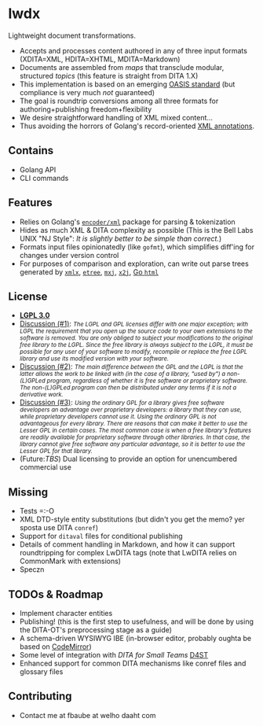 # lwdx
Lightweight document transformations.
* Accepts and processes content authored in any of three input formats (XDITA=XML, HDITA=XHTML, MDITA=Markdown)
* Documents are assembled from _maps_ that transclude modular, structured _topics_ (this feature is straight from DITA 1.X) 
* This implementation is based on an emerging [OASIS standard](https://github.com/oasis-open/dita-lightweight) (but compliance is very much _not_ guaranteed) 
* The goal is roundtrip conversions among all three formats for authoring+publishing freedom+flexibility 
* We desire straightforward handling of XML mixed content... 
* Thus avoiding the horrors of Golang's record-oriented [XML annotations](https://godoc.org/encoding/xml#Marshal). 
## Contains 
* Golang API
* CLI commands 
## Features
* Relies on Golang's [`encoder/xml`](https://godoc.org/encoding/xml) package for parsing & tokenization
* Hides as much XML & DITA complexity as possible (This is the Bell Labs UNIX "NJ Style": _It is slightly better to be simple than correct._)
* Formats input files opinionatedly (like `gofmt`), which simplifies diff'ing for changes under version control 
* For purposes of comparison and exploration, can write out parse trees generated by [`xmlx`](https://github.com/jteeuwen/go-pkg-xmlx), [`etree`](https://github.com/beevik/etree), [`mxj`](https://github.com/clbanning/mxj), [`x2j`](https://github.com/clbanning/mxj/tree/master/x2j), [Go `html`](https://godoc.org/golang.org/x/net/html)
## License
* [__LGPL 3.0__](https://www.gnu.org/licenses/lgpl-3.0.en.html)
* [Discussion (#1)](https://www.whitesourcesoftware.com/whitesource-blog/top-10-gpl-questions-answered/): <i><small>The LGPL and GPL licenses differ with one major exception; with LGPL the requirement that you open up the source code to your own extensions to the software is removed. You are only obliged to subject your modifications to the original free library to the LGPL. Since the free library is always subject to the LGPL, it must be possible for any user of your software to modify, recompile or replace the free LGPL library and use its modified version with your software.</small></i>
* [Discussion (#2)](https://en.wikipedia.org/wiki/GNU_Lesser_General_Public_License): <i><small>The main difference between the GPL and the LGPL is that the latter allows the work to be linked with (in the case of a library, "used by") a  non-(L)GPLed program, regardless of whether it is free software or proprietary software. The non-(L)GPLed program can then be distributed under any terms if it is not a derivative work.</small></i>
* [Discussion (#3)](https://www.gnu.org/licenses/why-not-lgpl.html): <i><small>Using the ordinary GPL for a library gives free software developers an advantage over proprietary developers: a library that they can use, while proprietary developers cannot use it. Using the ordinary GPL is not advantageous for every library. There are reasons that can make it better to use the Lesser GPL in certain cases. The most common case is when a free library's features are readily available for proprietary software through other libraries. In that case, the library cannot give free software any particular advantage, so it is better to use the Lesser GPL for that library.</small></i>
* (Future:_TBS_) Dual licensing to provide an option for unencumbered commercial use 
## Missing
* Tests =:-O 
* XML DTD-style entity substitutions (but didn't you get the memo? yer sposta use DITA `conref`)
* Support for `ditaval` files for conditional publishing 
* Details of comment handling in Markdown, and how it can support roundtripping for complex LwDITA tags (note that LwDITA relies on CommonMark with extensions) 
* Speczn
## TODOs & Roadmap
* Implement character entities  
* Publishing! (this is the first step to usefulness, and will be done by using the DITA-OT's preprocessing stage as a guide) 
* A schema-driven WYSIWYG IBE (in-browser editor, probably oughta be based on [CodeMirror](https://codemirror.net/demo/xmlcomplete.html)) 
* Some level of integration with _DITA for Small Teams_ [D4ST](http://www.dita-for-small-teams.org/)
* Enhanced support for common DITA mechanisms like conref files and glossary files 
## Contributing
* Contact me at fbaube at welho daaht com 
